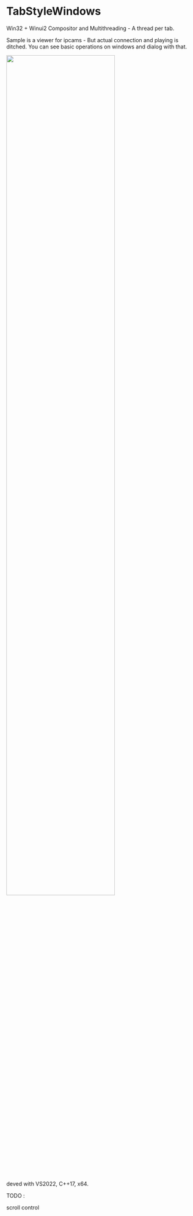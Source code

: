 # TabStyleWindows
Win32 + Winui2 Compositor and Multithreading - A thread per tab.

Sample is a viewer for ipcams - But actual connection and playing is ditched.
You can see basic operations on windows and dialog with that.

<img width="75%" src="https://user-images.githubusercontent.com/18696849/222093537-2aea3d23-dbba-4ab9-8228-76cfc022af72.PNG">

deved with VS2022, C++17, x64.


TODO :

scroll control